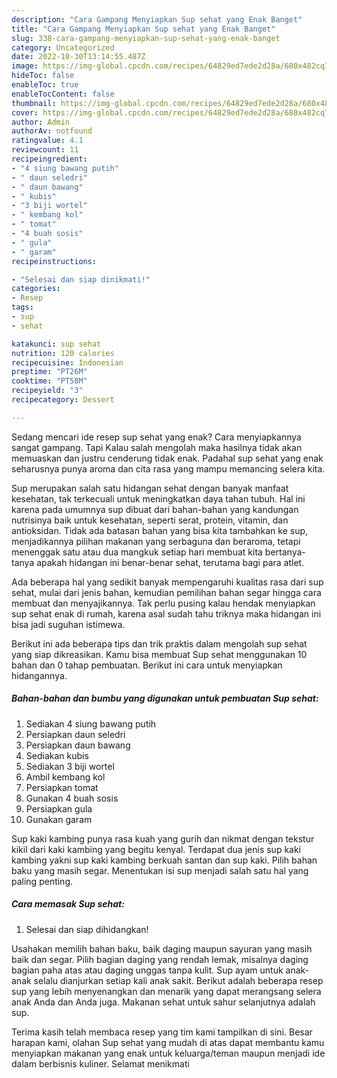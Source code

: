 ```yaml
---
description: "Cara Gampang Menyiapkan Sup sehat yang Enak Banget"
title: "Cara Gampang Menyiapkan Sup sehat yang Enak Banget"
slug: 338-cara-gampang-menyiapkan-sup-sehat-yang-enak-banget
category: Uncategorized
date: 2022-10-30T13:14:55.487Z
image: https://img-global.cpcdn.com/recipes/64829ed7ede2d28a/680x482cq70/sup-sehat-foto-resep-utama.jpg
hideToc: false
enableToc: true
enableTocContent: false
thumbnail: https://img-global.cpcdn.com/recipes/64829ed7ede2d28a/680x482cq70/sup-sehat-foto-resep-utama.jpg
cover: https://img-global.cpcdn.com/recipes/64829ed7ede2d28a/680x482cq70/sup-sehat-foto-resep-utama.jpg
author: Admin
authorAv: notfound
ratingvalue: 4.1
reviewcount: 11
recipeingredient:
- "4 siung bawang putih"
- " daun seledri"
- " daun bawang"
- " kubis"
- "3 biji wortel"
- " kembang kol"
- " tomat"
- "4 buah sosis"
- " gula"
- " garam"
recipeinstructions:

- "Selesai dan siap dinikmati!"
categories:
- Resep
tags:
- sup
- sehat

katakunci: sup sehat 
nutrition: 120 calories
recipecuisine: Indonesian
preptime: "PT26M"
cooktime: "PT58M"
recipeyield: "3"
recipecategory: Dessert

---
```



Sedang mencari ide resep sup sehat yang enak? Cara menyiapkannya sangat gampang. Tapi Kalau salah mengolah maka hasilnya tidak akan memuaskan dan justru cenderung tidak enak. Padahal sup sehat yang enak seharusnya punya aroma dan cita rasa yang mampu memancing selera kita.


Sup merupakan salah satu hidangan sehat dengan banyak manfaat kesehatan, tak terkecuali untuk meningkatkan daya tahan tubuh. Hal ini karena pada umumnya sup dibuat dari bahan-bahan yang kandungan nutrisinya baik untuk kesehatan, seperti serat, protein, vitamin, dan antioksidan. Tidak ada batasan bahan yang bisa kita tambahkan ke sup, menjadikannya pilihan makanan yang serbaguna dan beraroma, tetapi menenggak satu atau dua mangkuk setiap hari membuat kita bertanya-tanya apakah hidangan ini benar-benar sehat, terutama bagi para atlet.

Ada beberapa hal yang sedikit banyak mempengaruhi kualitas rasa dari sup sehat, mulai dari jenis bahan, kemudian pemilihan bahan segar hingga cara membuat dan menyajikannya. Tak perlu pusing kalau hendak menyiapkan sup sehat enak di rumah, karena asal sudah tahu triknya maka hidangan ini bisa jadi suguhan istimewa.


Berikut ini ada beberapa tips dan trik praktis dalam mengolah sup sehat yang siap dikreasikan. Kamu bisa membuat Sup sehat menggunakan 10 bahan dan 0 tahap pembuatan. Berikut ini cara untuk menyiapkan hidangannya.

<!--inarticleads1-->

##### Bahan-bahan dan bumbu yang digunakan untuk pembuatan Sup sehat:

1. Sediakan 4 siung bawang putih
1. Persiapkan  daun seledri
1. Persiapkan  daun bawang
1. Sediakan  kubis
1. Sediakan 3 biji wortel
1. Ambil  kembang kol
1. Persiapkan  tomat
1. Gunakan 4 buah sosis
1. Persiapkan  gula
1. Gunakan  garam


Sup kaki kambing punya rasa kuah yang gurih dan nikmat dengan tekstur kikil dari kaki kambing yang begitu kenyal. Terdapat dua jenis sup kaki kambing yakni sup kaki kambing berkuah santan dan sup kaki. Pilih bahan baku yang masih segar. Menentukan isi sup menjadi salah satu hal yang paling penting. 

<!--inarticleads2-->

##### Cara memasak Sup sehat:


1. Selesai dan siap dihidangkan!

Usahakan memilih bahan baku, baik daging maupun sayuran yang masih baik dan segar. Pilih bagian daging yang rendah lemak, misalnya daging bagian paha atas atau daging unggas tanpa kulit. Sup ayam untuk anak-anak selalu dianjurkan setiap kali anak sakit. Berikut adalah beberapa resep sup yang lebih menyenangkan dan menarik yang dapat merangsang selera anak Anda dan Anda juga. Makanan sehat untuk sahur selanjutnya adalah sup. 

Terima kasih telah membaca resep yang tim kami tampilkan di sini. Besar harapan kami, olahan Sup sehat yang mudah di atas dapat membantu kamu menyiapkan makanan yang enak untuk keluarga/teman maupun menjadi ide dalam berbisnis kuliner. Selamat menikmati
